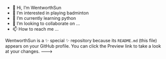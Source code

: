 - 👋 Hi, I’m WentworthSun
- 👀 I’m interested in playing badminton
- 🌱 I’m currently learning python
- 💞️ I’m looking to collaborate on ...
- 📫 How to reach me ...


WentworthSun is a ✨ special ✨ repository because its `README.md` (this file) appears on your GitHub profile.
You can click the Preview link to take a look at your changes.
--->
